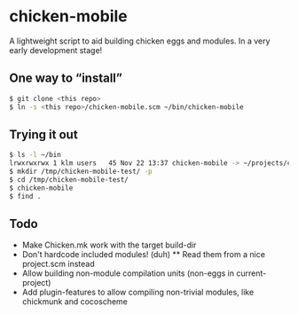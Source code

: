 
# chicken-mobile

A lightweight script to aid building chicken eggs and modules. In a very early development stage!

## One way to “install”

```bash
$ git clone <this repo>
$ ln -s <this repo>/chicken-mobile.scm ~/bin/chicken-mobile
```

## Trying it out

```bash
$ ls -l ~/bin
lrwxrwxrwx 1 klm users   45 Nov 22 13:37 chicken-mobile -> ~/projects/chicken-mobile/chicken-mobile.scm
$ mkdir /tmp/chicken-mobile-test/ -p
$ cd /tmp/chicken-mobile-test/
$ chicken-mobile
$ find .
```

## Todo

* Make Chicken.mk work with the target build-dir
* Don't hardcode included modules! (duh)
** Read them from a nice project.scm instead
* Allow building non-module compilation units (non-eggs in current-project)
* Add plugin-features to allow compiling non-trivial modules, like chickmunk and cocoscheme
